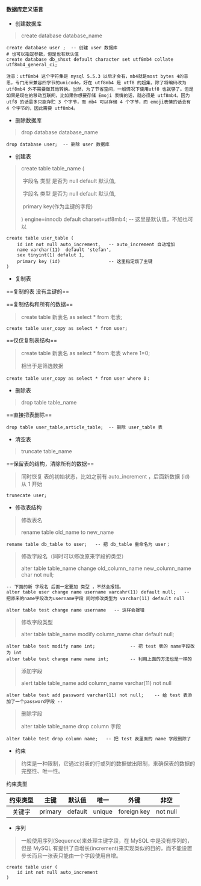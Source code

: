 #### 数据库定义语言

- 创建数据库

> create database database_name 

```mysql
create database user ;  -- 创建 user 数据库
# 也可以指定参数，但是也有默认值
create database db_shsxt default character set utf8mb4 collate utf8mb4_general_ci;
```

```
注意：utf8mb4 这个字符集是 mysql 5.5.3 以后才会有，mb4就是most bytes 4的意思，专门用来兼容四字节的unicode。好在 utf8mb4 是 utf8 的超集，除了将编码改为 utf8mb4 外不需要做其他转换。当然，为了节省空间，一般情况下使用utf8 也就够了。但是如果是现在的移动互联网，比如果你想要存储 Emoji 表情的话，就必须是 utf8mb4。因为 utf8 的话最多只能存贮 3 个字节，而 mb4 可以存储 4 个字节，而 emoji表情的话会有 4 个字节的，因此需要 utf8mb4。 
```

- 删除数据库

> drop database database_name

```mysql
drop database user;  -- 删除 user 数据库
```

- 创建表

> create table table_name (
>
> ​	字段名 类型 是否为 null default 默认值,
>
> ​	字段名 类型 是否为 null default 默认值,
>
> ​	primary key(作为主键的字段)
>
> )  engine=innodb default charset=utf8mb4;     -- 这里是默认值，不加也可以

```mysql
create table user_table (
	id int not null auto_increment,   -- auto_increment 自动增加
    name varchar(11)  default 'stefan',
    sex tinyint(1) defalut 1,
    primary key (id)                  -- 这里指定饿了主键
) 
```

- 复制表

==复制的表 没有主键的==

==复制结构和所有的数据==

> create table 新表名 as select * from 老表;

```mysql
create table user_copy as select * from user;     
```

==仅仅复制表结构==

> create table 新表名 as select * from 老表 where 1=0;
>
> 相当于是筛选数据 

```mysql
create table user_copy as select * from user where 0；
```

- 删除表

> drop table table_name

==直接把表删除==

```mysql
drop table user_table,article_table;  -- 删除 user_table 表
```

- 清空表

> truncate table_name

==保留表的结构，清除所有的数据==

>  同时恢复 表的初始状态，比如之前有 auto_increment ，后面新数据 (id) 从 1 开始

```mysql
trunecate user;
```



- 修改表结构

> 修改表名 
>
> rename table old_name to new_name

```mysql
rename table db_table to user;   -- 把 db_table 重命名为 user；
```



> 修改字段名（同时可以修改原来字段的类型）
>
> alter table table_name change old_column_name new_column_name char not null;

```mysql
-- 下面的新 字段名 后面一定要加 类型 ，不然会报错。
alter table user change name username varcahr(11) default null;   -- 把原来的name字段改为username字段 同时修改类型为 varchar(11) default null

alter table test change name username   -- 这样会报错
```

>  修改字段类型
>
> alter table table_name modify column_name char default null;

```mysql
alter table test modify name int;             -- 把 test 表的 name字段改为 int
alter table test change name name int;        -- 利用上面的方法也是一样的
```



> 添加字段
>
> alert table table_name add column_name varchar(11) not null

```mysql
alter table test add password varchar(11) not null;    -- 给 test 表添加了一个password字段 -- 
```



> 删除字段
>
> alter table table_name drop column 字段

```mysql
alter table test drop column name;   -- 把 test 表里面的 name 字段删除了
```



- 约束

> 约束是一种限制，它通过对表的行或列的数据做出限制，来确保表的数据的完整性、唯一性。 

约束类型

| 约束类型 | 主键    | 默认值  |  唯一  |    外键     |   非空   |
| :------: | ------- | :-----: | :----: | :---------: | :------: |
|  关键字  | primary | default | unique | foreign key | not null |



- 序列

> 一般使用序列(Sequence)来处理主键字段，在 MySQL 中是没有序列的，但是 MySQL 有提供了自增长(increment)来实现类似的目的，而不能设置步长而且一张表只能由一个字段使用自增。 

```mysql
create table user (
	id int not null auto_increment
)
```

